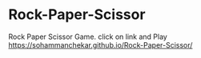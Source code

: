 # Rock-Paper-Scissor

Rock Paper Scissor Game. click on link and Play https://sohammanchekar.github.io/Rock-Paper-Scissor/
